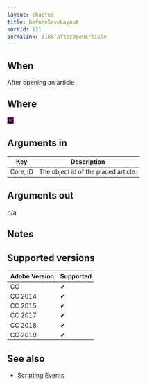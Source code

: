 ```yaml
---
layout: chapter
title: beforeSaveLayout
sortid: 121
permalink: 1185-afterOpenArticle
---
```


## When

After opening an article

## Where

![](../../images/incopy.png "InCopy")

## Arguments in

|Key     | Description                          |
|--------|--------------------------------------|
|Core_ID | The object id of the placed article. |

## Arguments out

n/a

## Notes

## Supported versions

| Adobe Version | Supported |
|---------------|-----------|
| CC            | ✔         |
| CC 2014       | ✔         |
| CC 2015       | ✔         |
| CC 2017       | ✔         |
| CC 2018       | ✔         |
| CC 2019       | ✔         |

## See also

* [Scripting Events](../../ScriptingEvents/index.md)